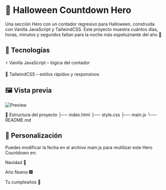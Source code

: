# 🎃 Halloween Countdown Hero

Una sección Hero con un contador regresivo para Halloween, construida con Vanilla JavaScript y TailwindCSS.
Este proyecto muestra cuántos días, horas, minutos y segundos faltan para la noche más espeluznante del año 👻

## 🚀 Tecnologías

⚡ Vanilla JavaScript
 – lógica del contador

🎨 TailwindCSS
 – estilos rápidos y responsivos

## 🖼️ Vista previa
![Preview](https://github.com/user-attachments/assets/3caae7cc-2769-4c0e-ab05-ced966001ca4)

📂 Estructura del proyecto
├── index.html
├── style.css 
├── main.js 
└── README.md

## 🎃 Personalización

Puedes modificar la fecha en el archivo main.js para reutilizar este Hero Countdown en:

Navidad 🎄

Año Nuevo 🎆

Tu cumpleaños 🎂
